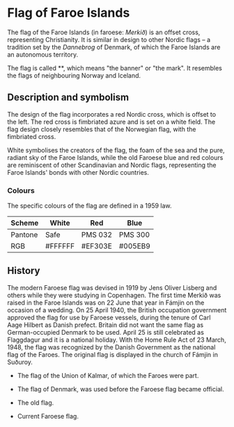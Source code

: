 # Flag of Faroe Islands

The flag of the Faroe Islands (in faroese: *Merkið*) is an offset cross, representing Christianity. It is similar in design to other Nordic flags – a tradition set by the *Dannebrog* of Denmark, of which the Faroe Islands are an autonomous territory.

The flag is called **, which means "the banner" or "the mark". It resembles the flags of neighbouring Norway and Iceland.

## Description and symbolism

The design of the flag incorporates a red Nordic cross, which is offset to the left. The red cross is fimbriated azure and is set on a white field. The flag design closely resembles that of the Norwegian flag, with the fimbriated cross.

White symbolises the creators of the flag, the foam of the sea and the pure, radiant sky of the Faroe Islands, while the old Faroese blue and red colours are reminiscent of other Scandinavian and Nordic flags, representing the Faroe Islands' bonds with other Nordic countries.

### Colours

The specific colours of the flag are defined in a 1959 law.

| Scheme  | White   | Red     | Blue    |
| ------- | ------- | ------- | ------- |
| Pantone | Safe    | PMS 032 | PMS 300 |
| RGB     | #FFFFFF | #EF303E | #005EB9 |

## History

The modern Faroese flag was devised in 1919 by Jens Oliver Lisberg and others while they were studying in Copenhagen. The first time Merkið was raised in the Faroe Islands was on 22 June that year in Fámjin on the occasion of a wedding. On 25 April 1940, the British occupation government approved the flag for use by Faroese vessels, during the tenure of Carl Aage Hilbert as Danish prefect. Britain did not want the same flag as German-occupied Denmark to be used. April 25 is still celebrated as Flaggdagur and it is a national holiday. With the Home Rule Act of 23 March, 1948, the flag was recognized by the Danish Government as the national flag of the Faroes. The original flag is displayed in the church of Fámjin in Suðuroy.

-  The flag of the Union of Kalmar, of which the Faroes were part.

- The flag of Denmark, was used before the Faroese flag became official.

-  The old flag.

-  Current Faroese flag.
